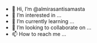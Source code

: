 - 👋 Hi, I’m @almirasantisamasta
- 👀 I’m interested in ...
- 🌱 I’m currently learning ...
- 💞️ I’m looking to collaborate on ...
- 📫 How to reach me ...

<!---
almirasantisamasta/almirasantisamasta is a ✨ special ✨ repository because its `README.md` (this file) appears on your GitHub profile.
You can click the Preview link to take a look at your changes.
--->
